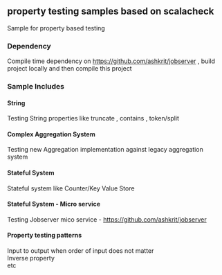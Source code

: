 ## property testing samples based on scalacheck

Sample for property based testing

### Dependency

Compile time dependency on https://github.com/ashkrit/jobserver , build project locally and then compile this project

### Sample Includes

#### String
Testing String properties like truncate , contains , token/split

#### Complex Aggregation System
Testing new Aggregation implementation against legacy aggregation system

#### Stateful System

Stateful system like Counter/Key Value Store

#### Stateful System - Micro service

Testing Jobserver mico service  - https://github.com/ashkrit/jobserver

#### Property testing patterns

Input to output when order of input does not matter
<BR> Inverse property
<BR> etc